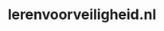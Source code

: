 ---
layout: post
title:  "lerenvoorveiligheid.nl"
internal_url:  "/dutchgov/lerenvoorveiligheid.nl.html"
subdomains_count: 2
all_subdomains_count: 2
urls_count: 2
ssl_rank: 0
http_rank: 65
url_link: /data/lerenvoorveiligheid.nl/urls.txt
all_subdomains_link: /data/lerenvoorveiligheid.nl/all_subdomains.txt
subdomains_link: /data/lerenvoorveiligheid.nl/subdomains.txt
categories: dutchgov
---